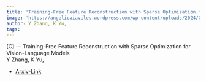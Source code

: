 ```yaml
---  
title: 'Training-Free Feature Reconstruction with Sparse Optimization for Vision-Language Models'  
image: 'https://angelicaiaviles.wordpress.com/wp-content/uploads/2024/07/mm24b.png'  
author: Y Zhang, K Yu,  
tags:   
---  
```

  
[C] — Training-Free Feature Reconstruction with Sparse Optimization for Vision-Language Models  
Y Zhang, K Yu,  
  
- [Arxiv-Link](https://openreview.net/pdf/ae8f5590c7cfe5adc254e23bf5d29008274cabd3.pdf)  
        